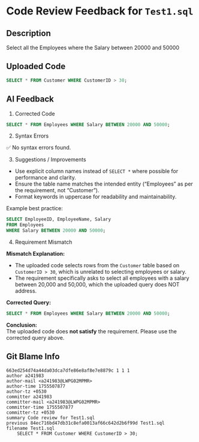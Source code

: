 # Code Review Feedback for `Test1.sql`

## Description
Select all the Employees where the Salary between 20000 and 50000

## Uploaded Code
```sql
SELECT * FROM Customer WHERE CustomerID > 30;

```

## AI Feedback
1. Corrected Code

```sql
SELECT * FROM Employees WHERE Salary BETWEEN 20000 AND 50000;
```

2. Syntax Errors

✅ No syntax errors found.

3. Suggestions / Improvements

- Use explicit column names instead of `SELECT *` where possible for performance and clarity.
- Ensure the table name matches the intended entity (“Employees” as per the requirement, not “Customer”).
- Format keywords in uppercase for readability and maintainability.

Example best practice:

```sql
SELECT EmployeeID, EmployeeName, Salary
FROM Employees
WHERE Salary BETWEEN 20000 AND 50000;
```

4. Requirement Mismatch

**Mismatch Explanation:**  
- The uploaded code selects rows from the `Customer` table based on `CustomerID > 30`, which is unrelated to selecting employees or salary.
- The requirement specifically asks to select all employees with a salary between 20,000 and 50,000, which the uploaded query does NOT address.

**Corrected Query:**  
```sql
SELECT * FROM Employees WHERE Salary BETWEEN 20000 AND 50000;
```

**Conclusion:**  
The uploaded code does **not satisfy** the requirement. Please use the corrected query above.

## Git Blame Info
```
663ed254d74a44da03dca7dfe86e8af8e7e8879c 1 1 1
author a241983
author-mail <a241983@LWPG02MPMR>
author-time 1755507877
author-tz +0530
committer a241983
committer-mail <a241983@LWPG02MPMR>
committer-time 1755507877
committer-tz +0530
summary Code review for Test1.sql
previous 84ec716bd47db31c8efa0013af66c642d2b6f99d Test1.sql
filename Test1.sql
	SELECT * FROM Customer WHERE CustomerID > 30;
```